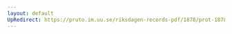 ```yaml
---
layout: default
UpRedirect: https://pruto.im.uu.se/riksdagen-records-pdf/1878/prot-1878--ak--053/prot-1878--ak--053_050.pdf
---
```

